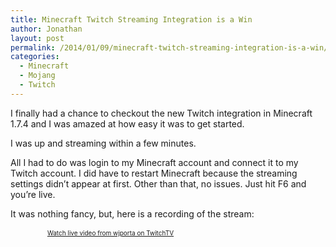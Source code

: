 ```yaml
---
title: Minecraft Twitch Streaming Integration is a Win
author: Jonathan
layout: post
permalink: /2014/01/09/minecraft-twitch-streaming-integration-is-a-win/
categories:
  - Minecraft
  - Mojang
  - Twitch
---
```

I finally had a chance to checkout the new Twitch integration in Minecraft 1.7.4 and I was amazed at how easy it was to get started.

I was up and streaming within a few minutes.

All I had to do was login to my Minecraft account and connect it to my Twitch account. I did have to restart Minecraft because the streaming settings didn&#8217;t appear at first. Other than that, no issues. Just hit F6 and you&#8217;re live.

It was nothing fancy, but, here is a recording of the stream:

  
<a href="http://www.twitch.tv/wjporta" class="trk" style="padding:2px 0px 4px; display:block; width: 320px; font-weight:normal; font-size:10px; text-decoration:underline; text-align:center;">Watch live video from wjporta on TwitchTV</a>